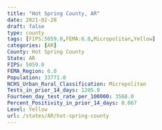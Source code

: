 ```yaml
---
title: "Hot Spring County, AR"
date: 2021-02-28
draft: false
type: county
tags: [FIPS:5059.0,FEMA:6.0,Micropolitan,Yellow]
categories: [AR]
County: Hot Spring County
State: AR
FIPS: 5059.0
FEMA_Region: 6.0
Population: 33771.0
NCHS_Urban_Rural_Classification: Micropolitan
Tests_in_prior_14_days: 1205.0
Fourteen_day_test_rate_per_100000: 3568.0
Percent_Positivity_in_prior_14_days: 0.067
Level: Yellow
url: /states/AR/hot-spring-county
---
```



